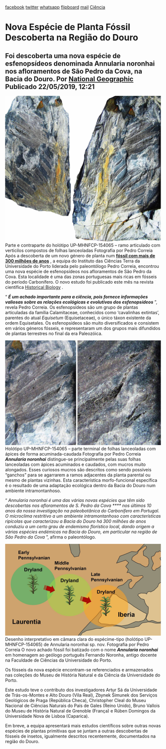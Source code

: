 [facebook](https://www.facebook.com/sharer/sharer.php?u=https%3A%2F%2Fwww.natgeo.pt%2Fciencia%2F2019%2F05%2Fnova-especie-de-planta-fossil-descoberta-na-regiao-do-douro) [twitter](https://twitter.com/share?url=https%3A%2F%2Fwww.natgeo.pt%2Fciencia%2F2019%2F05%2Fnova-especie-de-planta-fossil-descoberta-na-regiao-do-douro&via=natgeo&text=Nova%20Esp%C3%A9cie%20de%20Planta%20F%C3%B3ssil%20Descoberta%20na%20Regi%C3%A3o%20do%20Douro) [whatsapp](https://web.whatsapp.com/send?text=https%3A%2F%2Fwww.natgeo.pt%2Fciencia%2F2019%2F05%2Fnova-especie-de-planta-fossil-descoberta-na-regiao-do-douro) [flipboard](https://share.flipboard.com/bookmarklet/popout?v=2&title=Nova%20Esp%C3%A9cie%20de%20Planta%20F%C3%B3ssil%20Descoberta%20na%20Regi%C3%A3o%20do%20Douro&url=https%3A%2F%2Fwww.natgeo.pt%2Fciencia%2F2019%2F05%2Fnova-especie-de-planta-fossil-descoberta-na-regiao-do-douro) [mail](mailto:?subject=NatGeo&body=https%3A%2F%2Fwww.natgeo.pt%2Fciencia%2F2019%2F05%2Fnova-especie-de-planta-fossil-descoberta-na-regiao-do-douro%20-%20Nova%20Esp%C3%A9cie%20de%20Planta%20F%C3%B3ssil%20Descoberta%20na%20Regi%C3%A3o%20do%20Douro) [Ciência](https://www.natgeo.pt/ciencia) 
# Nova Espécie de Planta Fóssil Descoberta na Região do Douro 
## Foi descoberta uma nova espécie de esfenopsídeos denominada Annularia noronhai nos afloramentos de São Pedro da Cova, na Bacia do Douro. Por [National Geographic](https://www.natgeo.pt/autor/national-geographic) Publicado 22/05/2019, 12:21 
![Parte e contraparte do holótipo UP-MHNFCP-154065 – ramo articulado com verticilos compostos de folhas lanceoladas](img/files_styles_image_00_public_figura_01.jpg)
Parte e contraparte do holótipo UP-MHNFCP-154065 – ramo articulado com verticilos compostos de folhas lanceoladas Fotografia por Pedro Correia Após a descoberta de um novo género de planta num **[fóssil com mais de 300 milhões de anos](https://www.natgeo.pt/ciencia/2018/09/nova-planta-fossil-descoberta-em-sao-pedro-da-cova)** , a equipa do Instituto das Ciências Terra da Universidade do Porto liderada pelo paleontólogo Pedro Correia, encontrou uma nova espécie de esfenopsídeos nos afloramentos de São Pedro da Cova. Esta localidade é uma das zonas portuguesas mais ricas em fósseis do período Carbonífero. O novo estudo foi publicado este mês na revista científica [Historical Biology](https://www.tandfonline.com/doi/abs/10.1080/08912963.2019.1613391?fbclid=IwAR1oKqHvtmqTWPYETesnZD4Ky1UFFEs565oMR2HXDMOXpC1JeHeOIp5Wxbo&journalCode=ghbi20) . 

“ **_É um achado importante para a ciência, pois fornece informações valiosas sobre as relações ecológicas e evolutivas dos esfenopsídeos_** ”, revela Pedro Correia. Os esfenopsídeos são um grupo de plantas articuladas da família Calamitaceae, conhecidos como ‘cavalinhas extintas’, parentes do atual _Equisetum_ (Equisetaceae), o único táxon existente da ordem Equisetales. Os esfenopsídeos são muito diversificados e consistem em vários géneros fósseis, e representaram um dos grupos mais difundidos de plantas terrestres no final da era Paleozóica. 

![Holótipo UP-MHNFCP-154065 – parte terminal de folhas lanceoladas com ápices de forma acuminada-caudada](img/files_styles_image_00_public_annularia_0noronhai_0sp_0nov_c_a1pices.jpg)
Holótipo UP-MHNFCP-154065 – parte terminal de folhas lanceoladas com ápices de forma acuminada-caudada Fotografia por Pedro Correia **_Annularia noronhai_** distingue-se principalmente pelas suas folhas lanceoladas com ápices acuminados e caudados, com mucros muito alongados. Esses curiosos mucros são descritos como sendo possíveis “ganchos” para se agarrarem a ramos adjacentes da planta parental ou mesmo de plantas vizinhas. Esta característica morfo-funcional específica é o resultado de uma adaptação ecológica dentro da Bacia do Douro num ambiente intramontanhoso. 

“ _Annularia noronhai é uma das várias novas espécies que têm sido descobertas nos afloramentos de S. Pedro da Cova **** nos últimos 10 anos da nossa investigação na paleobotânica do Carbonífero em Portugal. O microclima restritivo a um ambiente intramontanhoso com características ripícolas que caracterizou a Bacia do Douro há 300 milhões de anos conduziu a um certo grau de endemismo florístico local, dando origem a várias espécies endémicas na Bacia do Douro, em particular na região de São Pedro da Cova_ ”, afirma o paleontólogo. 

![Desenho interpretativo em câmara clara do espécime-tipo (holótipo UP-MHNFCP-154065) de Annularia noronhai sp. nov.](img/files_styles_image_00_public_figure_0.jpg)
Desenho interpretativo em câmara clara do espécime-tipo (holótipo UP-MHNFCP-154065) de Annularia noronhai sp. nov. Fotografia por Pedro Correia O novo achado fóssil foi batizado com o nome **_Annularia noronhai_** em homenagem ao geólogo português Fernando Noronha, antigo docente na Faculdade de Ciências da Universidade do Porto. 

Os fósseis da nova espécie encontram-se referenciados e armazenados nas coleções do Museu de História Natural e da Ciência da Universidade do Porto. 

Este estudo teve o contributo dos investigadores Artur Sá da Universidade de Trás-os-Montes e Alto Douro (Vila Real), Zbynek Šimunek dos Serviços Geológicos de Praga (República Checa), Christopher Cleal do Museu Nacional de Ciências Naturais do País de Gales (Reino Unido), Bruno Vallois do Museu de História Natural de Grenoble (França) e Rúben Domingos da Universidade Nova de Lisboa (Caparica). 

Em breve, a equipa apresentará mais estudos científicos sobre outras novas espécies de plantas primitivas que se juntam a outras descobertas de fósseis de insetos, igualmente descritos recentemente, documentados na região do Douro. 

